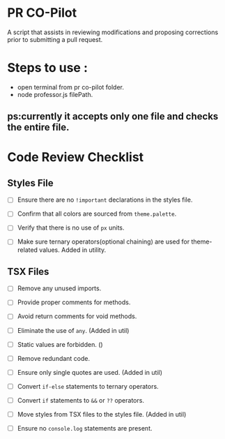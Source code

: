 # PR CO-Pilot
A script that assists in reviewing modifications and proposing corrections prior to submitting a pull request.

# Steps to use : 
- open terminal from pr co-pilot folder.
- node professor.js filePath.
## ps:currently it accepts only one file and checks the entire file.
# Code Review Checklist

## Styles File

- [ ] Ensure there are no `!important` declarations in the styles file.
- [ ] Confirm that all colors are sourced from `theme.palette`.
- [ ] Verify that there is no use of `px` units.
- [ ] Make sure ternary operators(optional chaining) are used for theme-related values. Added in utility.


## TSX Files

- [ ] Remove any unused imports.
- [ ] Provide proper comments for methods.
- [ ] Avoid return comments for void methods.
- [ ] Eliminate the use of `any`. (Added in util)
- [ ] Static values are forbidden. ()
- [ ] Remove redundant code.
- [ ] Ensure only single quotes are used. (Added in util)
- [ ] Convert `if-else` statements to ternary operators.
- [ ] Convert `if` statements to `&&` or `??` operators.
- [ ] Move styles from TSX files to the styles file. (Added in util)
- [ ] Ensure no `console.log` statements are present.

